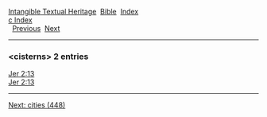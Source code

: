 [Intangible Textual Heritage](../../index)  [Bible](../index) 
[Index](index)   
[c Index](_c_)  
  [Previous](c02202)  [Next](c02204) 

------------------------------------------------------------------------

### &lt;cisterns&gt; 2 entries

[Jer 2:13](../kjv/jer002.htm#013)  
[Jer 2:13](../kjv/jer002.htm#013)  

------------------------------------------------------------------------

[Next: cities (448)](c02204)
